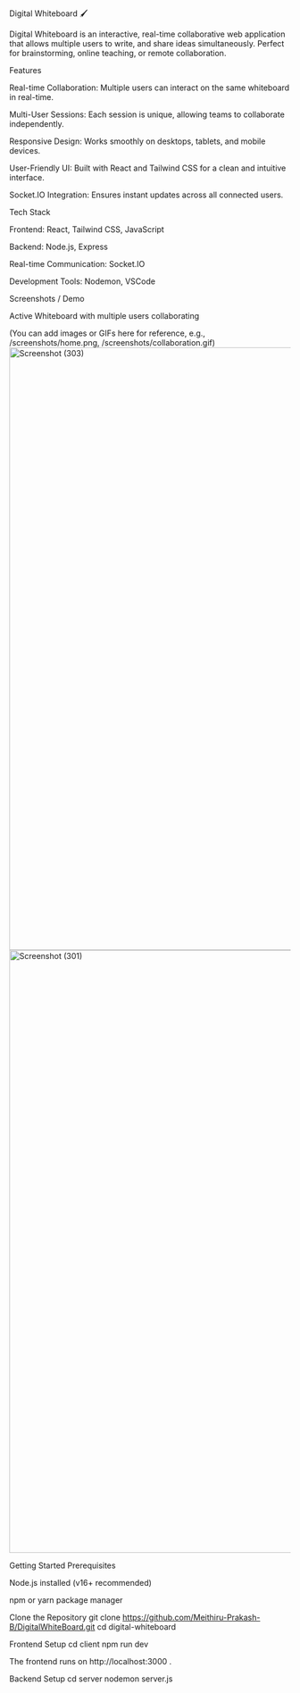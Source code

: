
Digital Whiteboard 🖌️

Digital Whiteboard is an interactive, real-time collaborative web application that allows multiple users to  write, and share ideas simultaneously. Perfect for brainstorming, online teaching, or remote collaboration.

Features

Real-time Collaboration: Multiple users can interact on the same whiteboard in real-time.

Multi-User Sessions: Each session is unique, allowing teams to collaborate independently.

Responsive Design: Works smoothly on desktops, tablets, and mobile devices.

User-Friendly UI: Built with React and Tailwind CSS for a clean and intuitive interface.

Socket.IO Integration: Ensures instant updates across all connected users.

Tech Stack

Frontend: React, Tailwind CSS, JavaScript

Backend: Node.js, Express

Real-time Communication: Socket.IO

Development Tools: Nodemon, VSCode

Screenshots / Demo


Active Whiteboard with multiple users collaborating


(You can add images or GIFs here for reference, e.g., /screenshots/home.png, /screenshots/collaboration.gif)
<img width="1920" height="1080" alt="Screenshot (303)" src="https://github.com/user-attachments/assets/59513d4e-5352-46ee-83d1-f45601691699" />
<img width="1920" height="1080" alt="Screenshot (301)" src="https://github.com/user-attachments/assets/45a516b9-ffd3-46d7-b56b-e91c9266bb5b" />



Getting Started
Prerequisites

Node.js installed (v16+ recommended)

npm or yarn package manager

Clone the Repository
git clone https://github.com/Meithiru-Prakash-B/DigitalWhiteBoard.git
cd digital-whiteboard

Frontend Setup
cd client
npm run dev


The frontend runs on http://localhost:3000
.

Backend Setup
cd server
nodemon server.js
